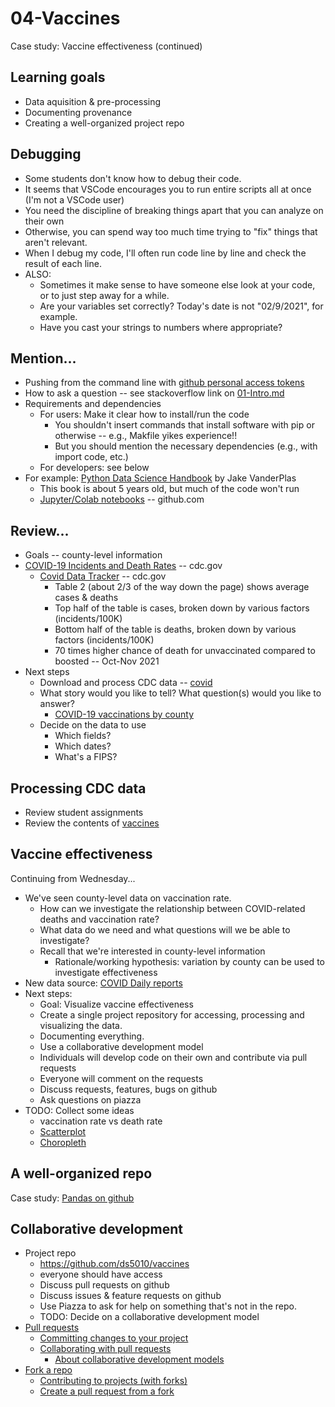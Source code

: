 
# 04-Vaccines

Case study: Vaccine effectiveness (continued)

## Learning goals

* Data aquisition & pre-processing
* Documenting provenance
* Creating a well-organized project repo

## Debugging

* Some students don't know how to debug their code.
* It seems that VSCode encourages you to run entire scripts all at once (I'm not a VSCode user)
* You need the discipline of breaking things apart that you can analyze on their own
* Otherwise, you can spend way too much time trying to "fix" things that aren't relevant. 
* When I debug my code, I'll often run code line by line and check the result of each line. 
* ALSO: 
  * Sometimes it make sense to have someone else look at your code, or to just step away for a while.
  * Are your variables set correctly?  Today's date is not "02/9/2021", for example.
  * Have you cast your strings to numbers where appropriate?

## Mention...

* Pushing from the command line with [github personal access tokens](github_tokens.md)
* How to ask a question -- see stackoverflow link on [01-Intro.md](./01-Intro.md)
* Requirements and dependencies
  * For users: Make it clear how to install/run the code
    * You shouldn't insert commands that install software with pip or otherwise -- e.g., Makfile yikes experience!!
    * But you should mention the necessary dependencies (e.g., with import code, etc.)
  * For developers: see below
* For example: [Python Data Science Handbook](https://jakevdp.github.io/PythonDataScienceHandbook/) by Jake VanderPlas
  * This book is about 5 years old, but much of the code won't run 
  * [Jupyter/Colab notebooks](https://github.com/jakevdp/PythonDataScienceHandbook) -- github.com

## Review...

* Goals -- county-level information
* [COVID-19 Incidents and Death Rates](https://www.cdc.gov/mmwr/volumes/71/wr/mm7104e2.htm) -- cdc.gov
  * [Covid Data Tracker](https://covid.cdc.gov/covid-data-tracker/#vaccinations_vacc-total-admin-rate-total) -- cdc.gov
    * Table 2 (about 2/3 of the way down the page) shows average cases & deaths
    * Top half of the table is cases, broken down by various factors (incidents/100K)
    * Bottom half of the table is deaths, broken down by various factors (incidents/100K)
    * 70 times higher chance of death for unvaccinated compared to boosted -- Oct-Nov 2021
* Next steps
  * Download and process CDC data -- [covid](../../topics/covid)
  * What story would you like to tell?  What question(s) would you like to answer?
    * [COVID-19 vaccinations by county](https://data.cdc.gov/Vaccinations/COVID-19-Vaccinations-in-the-United-States-County/8xkx-amqh)
  * Decide on the data to use
    * Which fields?
    * Which dates?
    * What's a FIPS?

## Processing CDC data

* Review student assignments
* Review the contents of [vaccines](../../topics/covid/vaccines)

## Vaccine effectiveness

Continuing from Wednesday...

* We've seen county-level data on vaccination rate.
  * How can we investigate the relationship between COVID-related deaths and vaccination rate?
  * What data do we need and what questions will we be able to investigate?
  * Recall that we're interested in county-level information
    * Rationale/working hypothesis: variation by county can be used to investigate effectiveness
* New data source: [COVID Daily reports](https://github.com/CSSEGISandData/COVID-19/tree/master/csse_covid_19_data)
* Next steps: 
  * Goal: Visualize vaccine effectiveness
  * Create a single project repository for accessing, processing and visualizing the data.
  * Documenting everything.
  * Use a collaborative development model
  * Individuals will develop code on their own and contribute via pull requests
  * Everyone will comment on the requests
  * Discuss requests, features, bugs on github
  * Ask questions on piazza
* TODO: Collect some ideas
  * vaccination rate vs death rate
  * [Scatterplot](https://matplotlib.org/stable/gallery/shapes_and_collections/scatter.html)
  * [Choropleth](https://observablehq.com/@d3/choropleth)

## A well-organized repo

Case study: [Pandas on github](./pandas_on_github.md)

## Collaborative development

* Project repo
  * https://github.com/ds5010/vaccines
  * everyone should have access
  * Discuss pull requests on github
  * Discuss issues & feature requests on github
  * Use Piazza to ask for help on something that's not in the repo.
  * TODO: Decide on a collaborative development model
* [Pull requests](https://docs.github.com/en/pull-requests)
  * [Committing changes to your project](https://docs.github.com/en/pull-requests/committing-changes-to-your-project)
  * [Collaborating with pull requests](https://docs.github.com/en/pull-requests/collaborating-with-pull-requests)
    * [About collaborative development models](https://docs.github.com/en/pull-requests/collaborating-with-pull-requests/getting-started/about-collaborative-development-models)
* [Fork a repo](https://docs.github.com/en/get-started/quickstart/fork-a-repo)
  * [Contributing to projects (with forks)](https://docs.github.com/en/get-started/quickstart/contributing-to-projects)
  * [Create a pull request from a fork](https://docs.github.com/en/pull-requests/collaborating-with-pull-requests/proposing-changes-to-your-work-with-pull-requests/creating-a-pull-request-from-a-fork)
